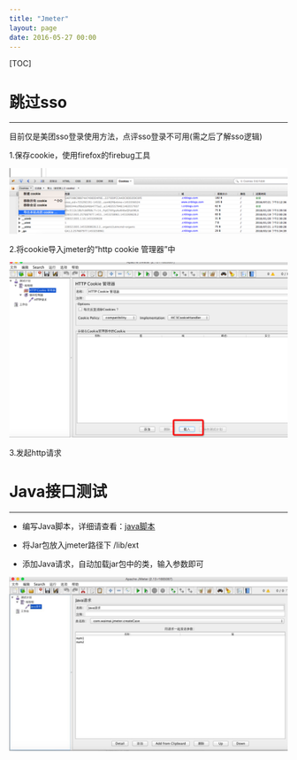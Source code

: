```yaml
---
title: "Jmeter"
layout: page
date: 2016-05-27 00:00
---
```


[TOC]

# 跳过sso #
----
目前仅是美团sso登录使用方法，点评sso登录不可用(需之后了解sso逻辑)

1.保存cookie，使用firefox的firebug工具

![cookie](/attach/cookie.jpg)

2.将cookie导入jmeter的“http cookie 管理器”中

![jmeter](/attach/jmetercookie.jpg)

3.发起http请求


# Java接口测试 #
------
* 编写Java脚本，详细请查看：[java脚本](/Java/Jar.html)

* 将Jar包放入jmeter路径下
	/lib/ext

* 添加Java请求，自动加载jar包中的类，输入参数即可

![javajmeter](/attach/javajmeter.jpg)
